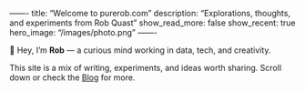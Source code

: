 ——-
title: “Welcome to purerob.com”
description: “Explorations, thoughts, and experiments from Rob Quast”
show_read_more: false
show_recent: true
hero_image: “/images/photo.png”
——-

👋 Hey, I’m **Rob** — a curious mind working in data, tech, and creativity.

This site is a mix of writing, experiments, and ideas worth sharing. Scroll down or check the [Blog](/posts) for more.